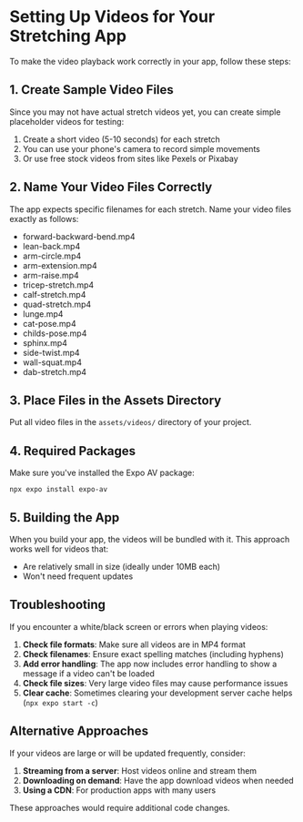 # Setting Up Videos for Your Stretching App

To make the video playback work correctly in your app, follow these steps:

## 1. Create Sample Video Files

Since you may not have actual stretch videos yet, you can create simple placeholder videos for testing:

1. Create a short video (5-10 seconds) for each stretch
2. You can use your phone's camera to record simple movements
3. Or use free stock videos from sites like Pexels or Pixabay

## 2. Name Your Video Files Correctly

The app expects specific filenames for each stretch. Name your video files exactly as follows:

- forward-backward-bend.mp4
- lean-back.mp4
- arm-circle.mp4
- arm-extension.mp4
- arm-raise.mp4
- tricep-stretch.mp4
- calf-stretch.mp4
- quad-stretch.mp4
- lunge.mp4
- cat-pose.mp4
- childs-pose.mp4
- sphinx.mp4
- side-twist.mp4
- wall-squat.mp4
- dab-stretch.mp4

## 3. Place Files in the Assets Directory

Put all video files in the `assets/videos/` directory of your project.

## 4. Required Packages

Make sure you've installed the Expo AV package:

```
npx expo install expo-av
```

## 5. Building the App

When you build your app, the videos will be bundled with it. This approach works well for videos that:
- Are relatively small in size (ideally under 10MB each)
- Won't need frequent updates

## Troubleshooting

If you encounter a white/black screen or errors when playing videos:

1. **Check file formats**: Make sure all videos are in MP4 format
2. **Check filenames**: Ensure exact spelling matches (including hyphens)
3. **Add error handling**: The app now includes error handling to show a message if a video can't be loaded
4. **Check file sizes**: Very large video files may cause performance issues
5. **Clear cache**: Sometimes clearing your development server cache helps (`npx expo start -c`)

## Alternative Approaches

If your videos are large or will be updated frequently, consider:

1. **Streaming from a server**: Host videos online and stream them
2. **Downloading on demand**: Have the app download videos when needed
3. **Using a CDN**: For production apps with many users

These approaches would require additional code changes.

